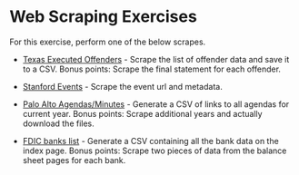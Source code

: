 # Web Scraping Exercises

For this exercise, perform one of the below scrapes.

-   [Texas Executed Offenders](https://www.tdcj.texas.gov/death_row/dr_executed_offenders.html) - Scrape the list of offender data and save it to a CSV. Bonus points: Scrape the final statement for each offender.

-   [Stanford Events](https://events.stanford.edu/) - Scrape the event url and metadata.

-   [Palo Alto Agendas/Minutes](https://www.cityofpaloalto.org/gov/depts/clk/agendas.asp) - Generate a CSV of links to all agendas for current year. Bonus points: Scrape additional years and actually download the files.

-   [FDIC banks list](https://www.fdic.gov/bank/individual/failed/banklist.html) - Generate a CSV containing all the bank data on the index page. Bonus points: Scrape two pieces of data from the balance sheet pages for each bank.
